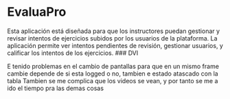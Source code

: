 # EvaluaPro
Esta aplicación está diseñada para que los instructores puedan gestionar y revisar intentos de ejercicios subidos por los usuarios de la plataforma. La aplicación permite ver intentos pendientes de revisión, gestionar usuarios, y calificar los intentos de los ejercicios.  ### DVI

E tenido problemas en el cambio de pantallas para que en un mismo frame cambie depende de si esta logged o no, tambien e estado atascado con la tabla
Tambien se me complica que los videos se vean, y por tanto se me a ido el tiempo pra las demas cosas
